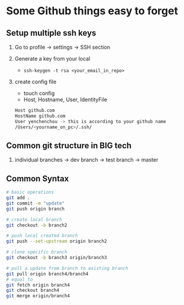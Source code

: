 # Some Github things easy to forget

## Setup multiple ssh keys

1. Go to profile -> settings -> SSH section

2. Generate a key from your local
    * `ssh-keygen -t rsa <your_email_in_repo>`

3. create config file
    * touch config
    * Host, Hostname, User, IdentityFile

    ```bash
    Host github.com
    HostName github.com
    User yenchenchou -> this is according to your github name
    /Users/<yourname_on_pc>/.ssh/
    ```

## Common git structure in BIG tech

1. individual branches -> dev branch -> test branch -> master

## Common Syntax

```bash
# basic operations
git add .
git commit -m "update"
git push origin branch

# create local branch
git checkout -b branch2

# push local created branch
git push --set-upstream origin branch2

# clone specific branch
git checkout -b branch3 origin/branch3

# pull a update from branch to existing branch
git pull origin branch4/branch4
# equal to
git fetch origin branch4  
git checkout branch4  
git merge origin/branch4  

```
